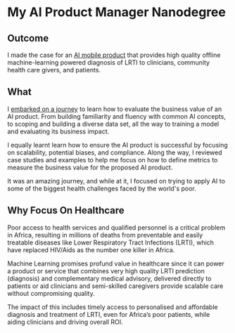 # My AI Product Manager Nanodegree

## Outcome 

I made the case for an [AI mobile product](/nanodegree/portfolio) that provides high quality offline machine-learning powered diagnosis of LRTI to clinicians, community health care givers, and patients.

## What

I [embarked on a journey](https://graduation.udacity.com/confirm/LM5RT9K) to learn how to evaluate the business value of an AI product. From building familiarity and fluency with common AI concepts, to scoping and building a diverse data set, all the way to training a model and evaluating its business impact. 

I equally learnt learn how to ensure the AI product is successful by focusing on scalability, potential biases, and compliance. Along the way, I reviewed case studies and examples to help me focus on how to define metrics to measure the business value for the proposed AI product.

It was an amazing journey, and while at it, I focused on trying to apply AI to some of the biggest health challenges faced by the world's poor.

## Why Focus On Healthcare

Poor access to health services and qualified personnel is a critical problem in Africa, resulting in millions of deaths from preventable and easily treatable diseases like Lower Respiratory Tract Infections (LRTI), which have replaced HIV/Aids as the number one killer in Africa.

Machine Learning promises profund value in healthcare since it can power a product or service that combines very high quality LRTI prediction (diagnosis) and complementary medical advisory, delivered directly to patients or aid clinicians and semi-skilled caregivers provide scalable care without compromising quality.

The impact of this includes timely access to personalised and affordable diagnosis and treatment of LRTI, even for Africa’s poor patients, while aiding clinicians and driving overall ROI.